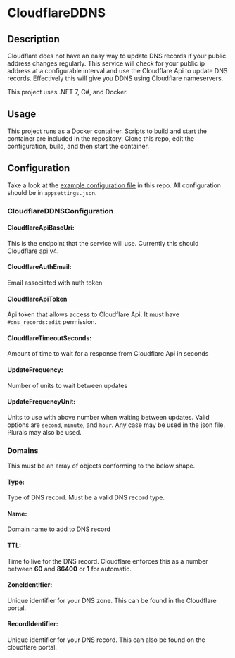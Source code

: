 # CloudflareDDNS

## Description

Cloudflare does not have an easy way to update DNS records if your public address changes regularly. This service will check for your public ip address at a configurable interval and use the Cloudflare Api to update DNS records. Effectively this will give you DDNS using Cloudflare nameservers.

This project uses .NET 7, C#, and Docker.

## Usage

This project runs as a Docker container. Scripts to build and start the container are included in the repository. Clone this repo, edit the configuration, build, and then start the container.

## Configuration

Take a look at the [example configuration file](https://github.com/mgamlem3/CloudflareDDNS/blob/main/appsettings.json) in this repo. All configuration should be in `appsettings.json`.

### CloudflareDDNSConfiguration

#### CloudflareApiBaseUri:

This is the endpoint that the service will use. Currently this should Cloudflare api v4.

#### CloudflareAuthEmail:

Email associated with auth token

#### CloudflareApiToken

Api token that allows access to Cloudflare Api. It must have `#dns_records:edit` permission.

#### CloudflareTimeoutSeconds:

Amount of time to wait for a response from Cloudflare Api in seconds

#### UpdateFrequency:

Number of units to wait between updates

#### UpdateFrequencyUnit:

Units to use with above number when waiting between updates. Valid options are `second`, `minute`, and `hour`. Any case may be used in the json file. Plurals may also be used.

### Domains

This must be an array of objects conforming to the below shape.

#### Type:

Type of DNS record. Must be a valid DNS record type.

#### Name:

Domain name to add to DNS record

#### TTL:

Time to live for the DNS record. Cloudflare enforces this as a number between **60** and **86400** or **1** for automatic.

#### ZoneIdentifier:

Unique identifier for your DNS zone. This can be found in the Cloudflare portal.

#### RecordIdentifier:

Unique identifier for your DNS record. This can also be found on the cloudflare portal.
